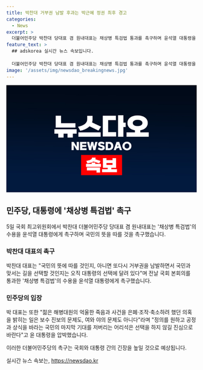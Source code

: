 ```yaml
---
title: 박찬대 거부권 남발 후과는 박근혜 정권 최후 경고
categories:
  - News
excerpt: >
  더불어민주당 박찬대 당대표 겸 원내대표는 채상병 특검법 통과를 촉구하며 윤석열 대통령을 압박했다. 박 대표는 대통령의 선택에 따라 국민의 분노와 권력 남용의 후과를 경고했으며, 특검법 통과가 대통령의 거부권 행사에 달려 있다고 강조했다. 또한, 방송통신위원장 후보자에 대해도 비판을 제기하며, 공영방송의 장악 의도를 비판하고 대응할 것을 선언했다.
feature_text: >
  ## adskorea 실시간 뉴스 속보입니다.

  더불어민주당 박찬대 당대표 겸 원내대표는 채상병 특검법 통과를 촉구하며 윤석열 대통령을 압박했다. 박 대표는 대통령의 선택에 따라 국민의 분노와 권력 남용의 후과를 경고했으며, 특검법 통과가 대통령의 거부권 행사에 달려 있다고 강조했다. 또한, 방송통신위원장 후보자에 대해도 비판을 제기하며, 공영방송의 장악 의도를 비판하고 대응할 것을 선언했다.
image: '/assets/img/newsdao_breakingnews.jpg'
---
```


<p><img src="/assets/img/newsdao_breakingnews.jpg" alt="adskorea 속보" /></p>

<h2 data-ke-size="size26">민주당, 대통령에 '채상병 특검법' 촉구</h2>

<p data-ke-size="size16">5일 국회 최고위원회에서 박찬대 더불어민주당 당대표 겸 원내대표는 '채상병 특검법'의 수용을 윤석열 대통령에게 촉구하며 국민의 뜻을 따를 것을 촉구했습니다.</p>

<h3>박찬대 대표의 촉구</h3>

<p data-ke-size="size16">박찬대 대표는 "국민의 뜻에 따를 것인지, 아니면 또다시 거부권을 남발하면서 국민과 맞서는 길을 선택할 것인지는 오직 대통령의 선택에 달려 있다"며 전날 국회 본회의를 통과한 '채상병 특검법'의 수용을 윤석열 대통령에게 촉구했습니다.</p>

<h3>민주당의 입장</h3>

<p data-ke-size="size16">박 대표는 또한 "젊은 해병대원의 억울한 죽음과 사건을 은폐·조작·축소하려 했던 의혹을 밝히는 일은 보수 진보의 문제도, 여와 야의 문제도 아니다"라며 "정의를 원하고 공정과 상식을 바라는 국민의 마지막 기대를 저버리는 어리석은 선택을 하지 않길 진심으로 바란다"고 윤 대통령을 압박했습니다.</p>

<p>이러한 더불어민주당의 촉구는 국회와 대통령 간의 긴장을 높일 것으로 예상됩니다.</p>
실시간 뉴스 속보는, <a href="https://newsdao.kr" rel="dofollow">https://newsdao.kr</a>


